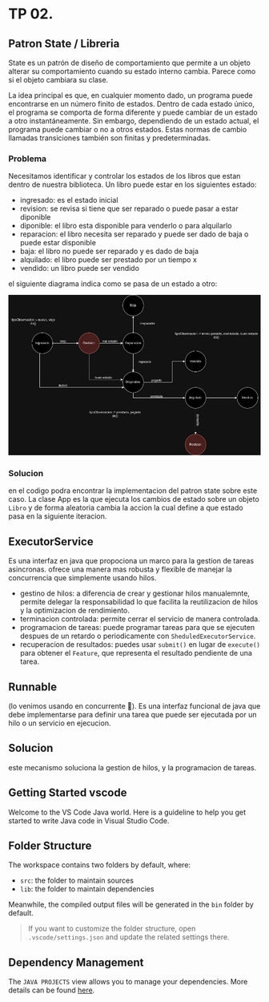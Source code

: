 # TP 02.
## Patron State / Libreria

State es un patrón de diseño de comportamiento que permite a un objeto alterar su comportamiento cuando su estado interno cambia. Parece como si el objeto cambiara su clase.

La idea principal es que, en cualquier momento dado, un programa puede encontrarse en un número finito de estados. Dentro de cada estado único, el programa se comporta de forma diferente y puede cambiar de un estado a otro instantáneamente. Sin embargo, dependiendo de un estado actual, el programa puede cambiar o no a otros estados. Estas normas de cambio llamadas transiciones también son finitas y predeterminadas.

### Problema 

Necesitamos identificar y controlar los estados de los libros que estan dentro de nuestra biblioteca. Un libro puede estar en los siguientes estado:
- ingresado: es el estado inicial
- revision: se revisa si tiene que ser reparado o puede pasar a estar diponible
- diponible: el libro esta disponible para venderlo o para alquilarlo
- reparacion: el libro necesita ser reparado y puede ser dado de baja o puede estar disponible
- baja: el libro no puede ser reparado y es dado de baja
- alquilado: el libro puede ser prestado por un tiempo x 
- vendido: un libro puede ser vendido 

el siguiente diagrama indica como se pasa de un estado a otro:

![diagrama de estados](DominioLaboratorio%201.jpg)

### Solucion
en el codigo podra encontrar la implementacion del patron state sobre este caso. La clase App es la que ejecuta los cambios de estado sobre un objeto `Libro` y de forma aleatoria cambia la accion la cual define a que estado pasa en la siguiente iteracion.


## ExecutorService
Es una interfaz en java que propociona un marco para la gestion de tareas asincronas. ofrece una manera mas robusta y flexible de manejar la concurrencia que simplemente usando hilos.

- gestino de hilos: a diferencia de crear y gestionar hilos manualemnte, permite delegar la responsabilidad lo que facilita la reutilizacion de hilos y la optimizacion de rendimiento.
- terminacion controlada: permite cerrar el servicio de manera controlada.
- programacion de tareas: puede programar tareas para que se ejecuten despues de un retardo o periodicamente con `SheduledExecutorService`.
- recuperacion de resultados: puedes usar `submit()` en lugar de `execute()` para obtener el `Feature`, que representa el resultado pendiente de una tarea.

## Runnable 

(lo venimos usando en concurrente 🤕).
Es una interfaz funcional de java que debe implementarse para definir una tarea que puede ser ejecutada por un hilo o un servicio en ejecucion.

## Solucion
este mecanismo soluciona la gestion de hilos, y la programacion de tareas.


## Getting Started vscode

Welcome to the VS Code Java world. Here is a guideline to help you get started to write Java code in Visual Studio Code.

## Folder Structure

The workspace contains two folders by default, where:

- `src`: the folder to maintain sources
- `lib`: the folder to maintain dependencies

Meanwhile, the compiled output files will be generated in the `bin` folder by default.

> If you want to customize the folder structure, open `.vscode/settings.json` and update the related settings there.

## Dependency Management

The `JAVA PROJECTS` view allows you to manage your dependencies. More details can be found [here](https://github.com/microsoft/vscode-java-dependency#manage-dependencies).
